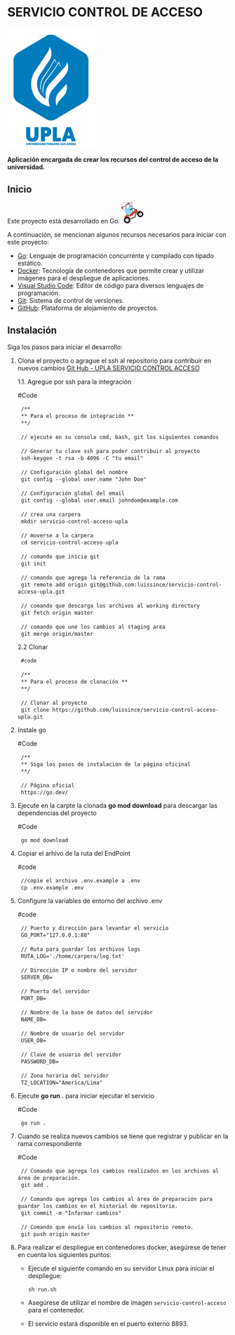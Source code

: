 # SERVICIO CONTROL DE ACCESO

<img src="src/helper/images/logo_upla.svg" alt="Imagen go" width="200" />

**Aplicación encargada de crear los recursos del control de acceso de la universidad.**

## Inicio

Este proyecto está desarrollado en Go.
<img src="src/helper/images/ladder.svg" alt="Imagen go" width="50" />

A continuación, se mencionan algunos recursos necesarios para iniciar con este proyecto:

- [Go](https://go.dev/): Lenguaje de programación concurrente y compilado con tipado estático.
- [Docker](https://www.docker.com/): Tecnología de contenedores que permite crear y utilizar imágenes para el despliegue de aplicaciones.
- [Visual Studio Code](https://code.visualstudio.com/): Editor de código para diversos lenguajes de programación.
- [Git](https://git-scm.com/): Sistema de control de versiones.
- [GitHub](https://github.com/): Plataforma de alojamiento de proyectos.

## Instalación

Siga los pasos para iniciar el desarrollo:

1. Clona el proyecto o agrague el ssh al repositorio para contribuir en nuevos cambios [Git Hub - UPLA SERVICIO CONTROL ACCESO](https://github.com/luissince/servicio-control-acceso-upla)

    1.1. Agregue por ssh para la integración

    #Code

        /** 
        ** Para el proceso de integración **
        **/

        // ejecute en su consola cmd, bash, git los siguientes comandos
        
        // Generar tu clave ssh para poder contribuir al proyecto
        ssh-keygen -t rsa -b 4096 -C "tu email"

        // Configuración global del nombre
        git config --global user.name "John Doe"

        // Configuración global del email
        git config --global user.email johndoe@example.com

        // crea una carpera
        mkdir servicio-control-acceso-upla

        // moverse a la carpera
        cd servicio-control-acceso-upla
        
        // comando que inicia git
        git init

        // comando que agrega la referencia de la rama
        git remote add origin git@github.com:luissince/servicio-control-acceso-upla.git
    
        // comando que descarga los archivos al working directory
        git fetch origin master
        
        // comando que une los cambios al staging area
        git merge origin/master

    2.2 Clonar

        #code

        /** 
        ** Para el proceso de clonación **
        **/

        // Clonar al proyecto
        git clone https://github.com/luissince/servicio-control-acceso-upla.git

2. Instale go 

    #Code

        /**
        ** Siga los pasos de instalación de la página oficinal
        **/
        
        // Página oficial
        https://go.dev/

3. Ejecute en la carpte la clonada **go mod download** para descargar las dependencias del proyecto

    #Code

        go mod download

4. Copiar el arhivo de la ruta del EndPoint

    #code

        //copie el archivo .env.example a .env 
        cp .env.example .env

5. Configure la variables de entorno del archivo .env 

    #code

        // Puerto y dirección para levantar el servicio
        GO_PORT="127.0.0.1:80"

        // Ruta para guardar los archivos logs
        RUTA_LOG='./home/carpera/log.txt'

        // Dirección IP o nombre del servidor
        SERVER_DB=

        // Puerto del servidor
        PORT_DB=
        
        // Nombre de la base de datos del servidor
        NAME_DB=
        
        // Nombre de usuario del servidor
        USER_DB=
        
        // Clave de usuario del servidor
        PASSWORD_DB=

        // Zona horaria del servidor
        TZ_LOCATION="America/Lima"
        

6. Ejecute **go run .** para iniciar ejecutar el servicio   

    #Code

        go run .

7. Cuando se realiza nuevos cambios se tiene que registrar y publicar en la rama correspondiente

    #Code

        // Comando que agrega los cambios realizados en los archivos al área de preparación.
        git add .

        // Comando que agrega los cambios al área de preparación para guardar los cambios en el historial de repositorio.
        git commit -m "Informar cambios"

        // Comando que envía los cambios al repositorio remoto.
        git push origin master

8. Para realizar el despliegue en contenedores docker, asegúrese de tener en cuenta los siguientes puntos:

   - Ejecute el siguiente comando en su servidor Linux para iniciar el despliegue:
   
     ```shell
     sh run.sh
     ```

   - Asegúrese de utilizar el nombre de imagen `servicio-control-acceso` para el contenedor.

   - El servicio estará disponible en el puerto externo 8893.
